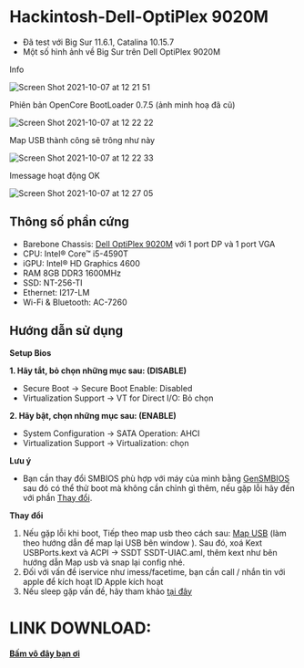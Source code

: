 # Hackintosh-Dell-OptiPlex 9020M

- Đã test với Big Sur 11.6.1, Catalina 10.15.7 
- Một số hình ảnh về Big Sur trên Dell OptiPlex 9020M

Info

![Screen Shot 2021-10-07 at 12 21 51](https://user-images.githubusercontent.com/92006941/136325524-f392d196-9482-49cb-82cd-94a01dd53af3.png)

Phiên bản OpenCore BootLoader 0.7.5 (ảnh minh hoạ đã cũ)

![Screen Shot 2021-10-07 at 12 22 22](https://user-images.githubusercontent.com/92006941/136325624-b2cb6a9d-bb6a-46db-b380-f74b09012936.png)

Map USB thành công sẽ trông như này

![Screen Shot 2021-10-07 at 12 22 33](https://user-images.githubusercontent.com/92006941/136325667-dfa57305-4b55-4908-8a6b-a42be2d8701b.png)

Imessage hoạt động OK

![Screen Shot 2021-10-07 at 12 27 05](https://user-images.githubusercontent.com/92006941/136325705-bc80bad7-12a8-4a44-8d9c-9d83090a1382.png)

## Thông số phần cứng

- Barebone Chassis: [Dell OptiPlex 9020M](https://www.hardware-corner.net/desktop-models/Dell-OptiPlex-9020M) với 1 port DP và 1 port VGA
- CPU: Intel® Core™ i5-4590T
- iGPU: Intel® HD Graphics 4600
- RAM 8GB DDR3 1600MHz
- SSD: NT-256-TI
- Ethernet: I217-LM
- Wi-Fi & Bluetooth: AC-7260


## Hướng dẫn sử dụng

  **Setup Bios**
  
  **1. Hãy tắt, bỏ chọn những mục sau: (DISABLE)**  
   - Secure Boot → Secure Boot Enable: Disabled
   - Virtualization Support → VT for Direct I/O: Bỏ chọn

  **2. Hãy bật, chọn những mục sau: (ENABLE)**
   - System Configuration → SATA Operation: AHCI
   - Virtualization Support → Virtualization: chọn
   
  **Lưu ý**

  - Bạn cần thay đổi SMBIOS phù hợp với máy của mình bằng [GenSMBIOS](https://github.com/corpnewt/GenSMBIOS) sau đó có thể thử boot mà không cần chỉnh gì thêm, nếu gặp lỗi hãy đến với phần [Thay đổi](https://github.com/HowNeft/HowNeft.github.io#thay-%C4%91%E1%BB%95i).

  **Thay đổi**

  1. Nếu gặp lỗi khi boot, Tiếp theo map usb theo cách sau: [Map USB](https://vietnamitx.com/t/mapping-usb-port-hackintosh-de-dang-don-gian-nhat-2021.206/) (làm theo hướng dẫn để map lại USB bên window ). Sau đó, xoá Kext USBPorts.kext và ACPI -> SSDT SSDT-UIAC.aml, thêm kext như bên hướng dẫn Map usb và snap lại config nhé.
  2. Đối với vấn đề iservice như imess/facetime, bạn cần call / nhắn tin với apple để kích hoạt ID Apple kích hoạt
  3. Nếu sleep gặp vấn đề, hãy tham khảo [tại đây](https://github.com/ismethr/9020mHack)

# LINK DOWNLOAD:
 **[Bấm vô đây bạn ơi](https://github.com/HowNeft/HowNeft/releases/tag/Release)**
